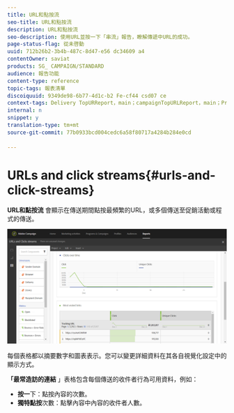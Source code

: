 ```yaml
---
title: URL和點按流
seo-title: URL和點按流
description: URL和點按流
seo-description: 使用URL並按一下「串流」報告，瞭解傳遞中URL的成功。
page-status-flag: 從未啓動
uuid: 712b26b2-3b4b-487c-8d47-e56 dc34609 a4
contentOwner: saviat
products: SG_ CAMPAIGN/STANDARD
audience: 報告功能
content-type: reference
topic-tags: 報表清單
discoiquuid: 9349de98-6b77-4d1c-b2 Fe-cf44 csd07 ce
context-tags: Delivery TopURReport，main；campaignTopURLReport，main；ProgramtoURLReport，主要
internal: n
snippet: y
translation-type: tm+mt
source-git-commit: 77b0933bcd004cedc6a58f80717a4284b284e0cd

---
```



# URLs and click streams{#urls-and-click-streams}

**URL和點按流** 會顯示在傳送期間點按最頻繁的URL，或多個傳送至促銷活動或程式的傳送。

![](assets/delivery_reports_8.png)

每個表格都以摘要數字和圖表表示。您可以變更詳細資料在其各自視覺化設定中的顯示方式。

**「最常造訪的連結** 」表格包含每個傳送的收件者行為可用資料，例如：

* **按一**&#x200B;下：點按內容的次數。
* **獨特點按**&#x200B;次數：點擊內容中內容的收件者人數。

